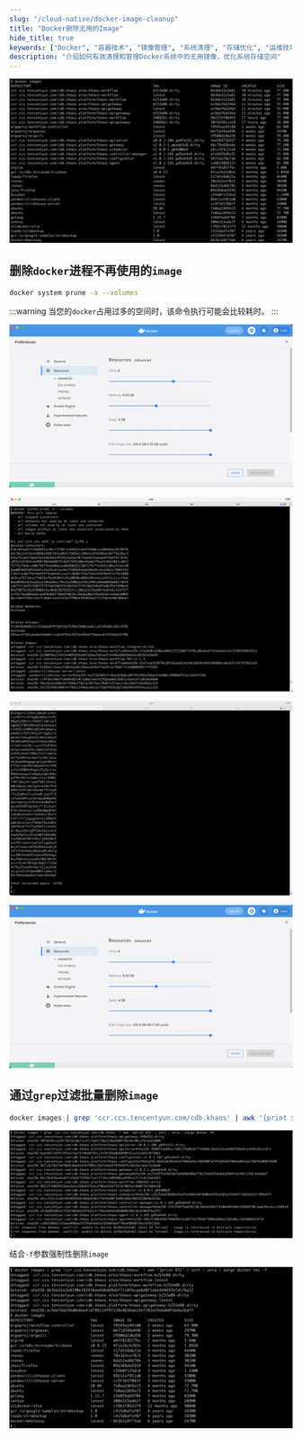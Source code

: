 ```yaml
---
slug: "/cloud-native/docker-image-cleanup"
title: "Docker删除无用的Image"
hide_title: true
keywords: ["Docker", "容器技术", "镜像管理", "系统清理", "存储优化", "运维技巧"]
description: "介绍如何有效清理和管理Docker系统中的无用镜像，优化系统存储空间"
---
```


![](/attachments/image2021-8-24_11-18-6.png)

## 删除`docker`进程不再使用的`image`

```bash
docker system prune -a --volumes
```

:::warning
当您的`docker`占用过多的空间时，该命令执行可能会比较耗时。
:::

![](/attachments/image2022-4-20_17-46-45.png)

![](/attachments/image2022-4-20_17-55-56.png)

![](/attachments/image2022-4-20_17-56-9.png)

![](/attachments/image2022-4-20_17-56-30.png)

## 通过`grep`过滤批量删除`image`

```bash
docker images | grep 'ccr.ccs.tencentyun.com/cdb.khaos' | awk '{print $3}' | sort | uniq | xargs docker rmi
```

![](/attachments/image2021-8-24_11-19-10.png)

结合`-f`参数强制性删除`image`

![](/attachments/image2021-8-24_11-23-40.png)

